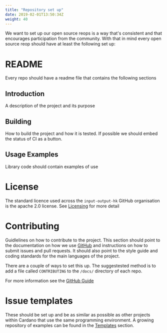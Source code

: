 ```yaml
---
title: "Repository set up"
date: 2019-02-01T13:50:34Z
weight: 40
---
```


We want to set up our open source reops is a way that's consistent and that
encourages participation from the community. With that in mind every open source
reop should have at least the following set up:

# README #

Every repo should have a readme file that contains the following sections

## Introduction ##

A description of the project and its purpose

## Building ##

How to build the project and how it is tested. If possible we should embed the
status of CI as a button.

## Usage Examples ##

Library code should contain examples of use

# License #

The standard licence used across the `input-output-hk` GitHub organisation is
the apache 2.0 license. See [Licensing](../licence/) for more detail

# Contributing #

Guidlelines on how to contribute to the project. This section should point to
the documentation on how we use [GitHub](github-process.md) and instructions on
how to submit issues and pull requests. It should also point to the style guide
and coding standards for the main languages of the project.

There are a couple of ways to set this up. The suggestested method is to add a
file called `CONTRIBUTING` to the `/docs/` directory of each repo.

For more information see the
[<i class="fas fa-github"></i> GitHub Guide](https://help.github.com/articles/setting-guidelines-for-repository-contributors/)

# Issue templates #

These should be set up and be as similar as possible as other projects within
Cardano that use the same programming environment. A growing repository of examples
can be found in the [<i class="fas fa-code"></i>
 Templates](/templates) section.
